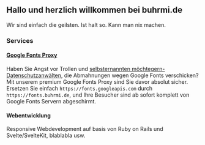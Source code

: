 ## Hallo und herzlich willkommen bei buhrmi.de

Wir sind einfach die geilsten. Ist halt so. Kann man nix machen.

### Services

#### [Google Fonts Proxy](https://github.com/buhrmi/google-fonts-proxy)

Haben Sie Angst vor Trollen und [selbsternannten möchtegern-Datenschutzanwälten](https://www.datenschutzanwalt.eu), die Abmahnungen wegen Google Fonts verschicken? Mit unserem premium Google Fonts Proxy sind Sie davor absolut sicher. Ersetzen Sie einfach `https://fonts.googleapis.com` durch `https://fonts.buhrmi.de`, und Ihre Besucher sind ab sofort komplett von Google Fonts Servern abgeschirmt.

#### Webentwicklung

Responsive Webdevelopment auf basis von Ruby on Rails und Svelte/SvelteKit, blablabla usw.
